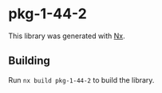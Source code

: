 # pkg-1-44-2

This library was generated with [Nx](https://nx.dev).

## Building

Run `nx build pkg-1-44-2` to build the library.
